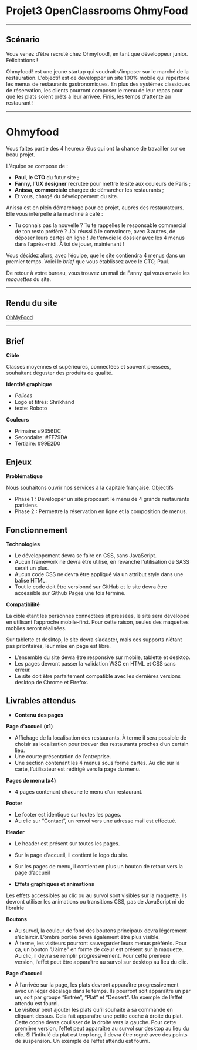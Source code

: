# Projet3 OpenClassrooms OhmyFood

---

## Scénario

Vous venez d’être recruté chez Ohmyfood!, en tant que développeur junior. Félicitations !

Ohmyfood! est une jeune startup qui voudrait s'imposer sur le marché de la restauration. L'objectif est de développer un site 100% mobile qui répertorie les menus de restaurants gastronomiques. En plus des systèmes classiques de réservation, les clients pourront composer le menu de leur repas pour que les plats soient prêts à leur arrivée. Finis, les temps d'attente au restaurant !

---

# Ohmyfood

Vous faites partie des 4 heureux élus qui ont la chance de travailler sur ce beau projet.

L’équipe se compose de :

- **Paul, le CTO** du futur site ;
- **Fanny, l’UX designer** recrutée pour mettre le site aux couleurs de Paris ;
- **Anissa, commerciale** chargée de démarcher les restaurants ;
- Et vous, chargé du développement du site.

Anissa est en plein démarchage pour ce projet, auprès des restaurateurs. Elle vous interpelle à la machine à café :

- Tu connais pas la nouvelle ? Tu te rappelles le responsable commercial de ton resto préféré ? J’ai réussi à le convaincre, avec 3 autres, de déposer leurs cartes en ligne ! Je t’envoie le dossier avec les 4 menus dans l’après-midi. À toi de jouer, maintenant !

Vous décidez alors, avec l’équipe, que le site contiendra 4 menus dans un premier temps. Voici le _brief_ que vous établissez avec le CTO, Paul.

De retour à votre bureau, vous trouvez un mail de Fanny qui vous envoie les _maquettes_ du site.

---

## Rendu du site

[OhMyFood](https://idmaetix.github.io/Projet3_ohMyFood/)

---

## Brief

**Cible**

Classes moyennes et supérieures, connectées et souvent pressées, souhaitant déguster des
produits de qualité.

**Identité graphique**

- _Polices_
- Logo et titres: Shrikhand
- texte: Roboto

**Couleurs**

- Primaire: #9356DC
- Secondaire: #FF79DA
- Tertiaire: #99E2D0

## Enjeux

**Problématique**

Nous souhaitons ouvrir nos services à la capitale française.
Objectifs

- Phase 1 : Développer un site proposant le menu de 4 grands restaurants parisiens.
- Phase 2 : Permettre la réservation en ligne et la composition de menus.

## Fonctionnement

**Technologies**

- Le développement devra se faire en CSS, sans JavaScript.
- Aucun framework ne devra être utilisé, en revanche l’utilisation de SASS serait un plus.
- Aucun code CSS ne devra être appliqué via un attribut style dans une balise HTML.
- Tout le code doit être versionné sur GitHub et le site devra être accessible sur Github Pages une fois terminé.

**Compatibilité**

La cible étant les personnes connectées et pressées, le site sera développé en utilisant l’approche mobile-first. Pour cette raison, seules des maquettes mobiles seront réalisées.

Sur tablette et desktop, le site devra s’adapter, mais ces supports n’étant pas prioritaires,
leur mise en page est libre.

- L’ensemble du site devra être responsive sur mobile, tablette et desktop.
- Les pages devront passer la validation W3C en HTML et CSS sans erreur.
- Le site doit être parfaitement compatible avec les dernières versions desktop de Chrome et Firefox.

## Livrables attendus

- **Contenu des pages**

**Page d’accueil (x1)**

- Affichage de la localisation des restaurants. À terme il sera possible de choisir sa localisation pour trouver des restaurants proches d’un certain lieu.
- Une courte présentation de l’entreprise.
- Une section contenant les 4 menus sous forme cartes. Au clic sur la carte, l’utilisateur est redirigé vers la page du menu.

**Pages de menu (x4)**

- 4 pages contenant chacune le menu d’un restaurant.

**Footer**

- Le footer est identique sur toutes les pages.
- Au clic sur “Contact”, un renvoi vers une adresse mail est effectué.

**Header**

- Le header est présent sur toutes les pages.
- Sur la page d’accueil, il contient le logo du site.
- Sur les pages de menu, il contient en plus un bouton de retour vers la page d’accueil

- **Effets graphiques et animations**

Les effets accessibles au clic ou au survol sont visibles sur la maquette. Ils devront utiliser les animations ou transitions CSS, pas de JavaScript ni de librairie

**Boutons**

- Au survol, la couleur de fond des boutons principaux devra légèrement s’éclaircir. L’ombre portée devra également être plus visible.
- À terme, les visiteurs pourront sauvegarder leurs menus préférés. Pour ça, un bouton "J’aime" en forme de cœur est présent sur la maquette. Au clic, il devra se remplir progressivement. Pour cette première version, l’effet peut être apparaître au survol sur desktop au lieu du clic.

**Page d’accueil**

- À l’arrivée sur la page, les plats devront apparaître progressivement avec un léger décalage dans le temps. Ils pourront soit apparaître un par un, soit par groupe “Entrée”, “Plat” et “Dessert”. Un exemple de l’effet attendu est fourni.
- Le visiteur peut ajouter les plats qu'il souhaite à sa commande en cliquant dessus. Cela fait apparaître une petite coche à droite du plat. Cette coche devra coulisser de la droite vers la gauche. Pour cette première version, l’effet peut apparaître au survol sur desktop au lieu du clic. Si l’intitulé du plat est trop long, il devra être rogné avec des points de suspension. Un exemple de l’effet attendu est fourni.
